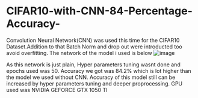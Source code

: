 # CIFAR10-with-CNN-84-Percentage-Accuracy-

Convolution Neural Network(CNN) was used this time for the CIFAR10 Dataset.Addition to that Batch Norm and drop out were introducted too avoid overfitting. The network of the model i used is below 
![image](https://user-images.githubusercontent.com/93844635/162644817-eb0cca33-00cd-4728-9e4a-0787364dc253.png)

As this network is just plain, Hyper parameters tuning wasnt done and epochs used was 50. Accuracy we got was 84.2% which is lot  higher than the model we used without CNN. Accuracy of this model still can be increased by hyper parameters tuning and deeper proprocessing. GPU used was NVIDIA GEFORCE GTX 1050 TI
